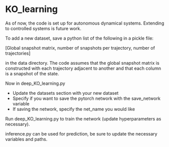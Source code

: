 # KO_learning

As of now, the code is set up for autonomous dynamical systems. Extending to controlled systems is future work. 

To add a new dataset, save a python list of the following in a pickle file: 

[Global snapshot matrix, number of snapshots per trajectory, number of trajectories]

in the data directory. The code assumes that the global snapshot matrix is constructed with each trajectory adjacent to another and that each column is a snapshot of the state.

Now in deep_KO_learning.py 
- Update the datasets section with your new dataset
- Specify if you want to save the pytorch network with the save_network variable
- If saving the network, specify the net_name you would like

Run deep_KO_learning.py to train the network (update hyperparameters as necessary).

inference.py can be used for prediction, be sure to update the necessary variables and paths. 

